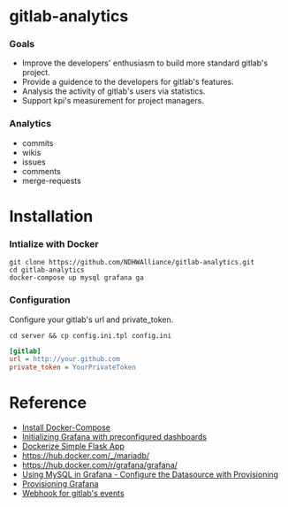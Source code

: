 # gitlab-analytics 

### Goals
* Improve the developers' enthusiasm to build more standard gitlab's project. 
* Provide a guidence to the developers for gitlab's features. 
* Analysis the activity of gitlab's users via statistics.
* Support kpi's measurement for project managers.

### Analytics
* commits
* wikis
* issues
* comments
* merge-requests

# Installation

### Intialize with Docker

```shell
git clone https://github.com/NDHWAlliance/gitlab-analytics.git
cd gitlab-analytics
docker-compose up mysql grafana ga
```
 
### Configuration
Configure your gitlab's url and private_token.

```shell
cd server && cp config.ini.tpl config.ini
```

```ini
[gitlab]
url = http://your.github.com 
private_token = YourPrivateToken
```
  
# Reference
* [Install Docker-Compose](https://docs.docker.com/compose/install/)
* [Initializing Grafana with preconfigured dashboards](https://ops.tips/blog/initialize-grafana-with-preconfigured-dashboards/)
* [Dockerize Simple Flask App](http://containertutorials.com/docker-compose/flask-simple-app.html)
* https://hub.docker.com/_/mariadb/
* https://hub.docker.com/r/grafana/grafana/
* [Using MySQL in Grafana - Configure the Datasource with Provisioning](http://docs.grafana.org/features/datasources/mysql/#configure-the-datasource-with-provisioning)
* [Provisioning Grafana](http://docs.grafana.org/administration/provisioning/)
* [Webhook for gitlab's events](http://developer.dpstorm.com/help/user/project/integrations/webhooks.md)
